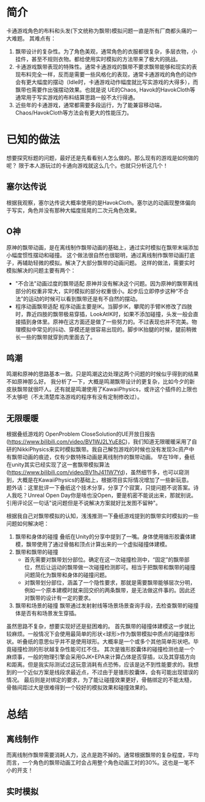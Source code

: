 
# 简介
卡通游戏角色的布料和头发(下文统称为飘带)模拟问题一直是所有厂商都头痛的一大难题。
其难点有：
1. 飘带设计的复杂性。为了角色美观，通常角色的衣服都很复杂，多层衣物，小挂件，甚至不规则衣物。都给使用实时模拟的方法带来了极大的挑战。
2. 卡通游戏飘带表现的特殊性。通常卡通游戏的飘带不要求飘带能够和现实的表现布料完全一样，反而是需要一些风格化的表现，通常卡通游戏的角色的动作会有更大幅度的摆动（Idle时，卡通游戏动作幅度就比写实游戏的大得多），而飘带也需要作出强摆动效果。也就是说 UE的Chaos, Havok的HavokCloth等通常用于写实游戏的布料结算思路一般不太行得通。
3. 近些年的卡通游戏，通常都需要多段运行，为了能兼容移动端，Chaos/HavokCloth等方法会有更大的性能压力。

# 已知的做法
想要探究标题的问题，最好还是先看看别人怎么做的。那么现有的游戏是如何做的呢？
限于本人游玩过的卡通向游戏就这么几个。也就只分析这几个！
## 塞尔达传说
根据我观察，塞尔达传说大概率使用的是HavokCloth。塞尔达的动画现整体偏向于写实，角色并没有那种大幅度摇晃的二次元角色效果。

## O神
原神的飘带动画，是在离线制作飘带动画的基础上，通过实时模拟在飘带末端添加小幅度惯性摆动和碰撞。
这个做法很自然也很聪明，通过离线制作飘带动画打底子，再辅助轻微的模拟。解决了大部分飘带的动画问题。
这样的做法，需要实时模拟解决的问题主要有两个：
 - "不合法"动画过度的飘带适配
 原神并没有解决这个问题。因为原神的飘带离线部分的权重非常大，实时模拟的部分权重很小。起步后立即停步这种“不合法”的运动的时候可以看到飘带还是有不自然的摆动。
 - 程序动画飘带适配
 程序动画主要是IK。当脚步IK，攀爬的手臂IK修改了四肢时，靠近四肢的飘带极易穿插，LookAtIK时，如果不添加碰撞，头发一般会直接插到身体里。原神在这方面还是做了一些努力的。不过表现也并不完美。物理模拟中常见的抖动、穿模还是很容易出现的。脚步IK抬腿的时候，腿前稍微长一些的飘带就穿到肉里面去了。


## 鸣潮
鸣潮和原神的思路基本一致。只是鸣潮这边处理这两个问题的时候似乎得到的结果不如原神那么好。
我分析了一下，大概是鸣潮飘带设计的更复杂，比如今夕的新皮肤飘带就很吓人。还有就是鸣潮使用了KawaiiPhysics，或许这个插件的上限也不太够吧（不太清楚库洛游戏的程序有没有定制修改过）。

## 无限暖暖
根据叠纸游戏的 OpenProblem CloseSolution的UE开放日报告(https://www.bilibili.com/video/BV1WJ2LYuE8C)，我们知道无限暖暖采用了自研的NikkiPhysics来实时模拟飘带。我自己解包游戏的时候也没有发现3c资产中有飘带动画的痕迹，仅有少数特殊动画是离线制作的飘带动画。
早在19年，叠纸在unity其实已经实现了这一套飘带模拟算法(https://www.bilibili.com/video/BV1hJ411W7Yd)，虽然细节多，也可以窥测到，大概是在KawaiiPhysics的基础上，根据项目实际情况增加了一些新玩意。
题外话：这里批评一下叠纸这个技术分享，分享了个寂寞，只提问题不说答案。诗人我吃？Unreal Open Day你是啥也没Open，要是机密不能说出来，那就别说。引用评论区一句话"说问题但是不说解决方案就好比发图不留种"。

根据我自己对飘带模拟的认知，浅浅推测一下叠纸游戏提到的飘带实时模拟的一些问题如何解决吧：
1. 飘带和身体的碰撞
叠纸在Unity的分享中提到了一嘴。身体使用锥形胶囊体建模，飘带使用了通过骨骼和顶点计算出来的一个虚拟碰撞体建模。
2. 飘带和飘带的碰撞
    - 首先需要对飘带划分部位。确定在这一次碰撞检测中，“固定”的飘带部位，然后让运动的飘带做一次碰撞检测即可。相当于把飘带和飘带的碰撞问题简化为飘带和身体的碰撞问题。
    - 对飘带划分部位，涵盖了一个隐性要求，那就是需要飘带能够层次分明，例如一个原本建模时就来回交织的两条飘带，是无法做这件事的。因此还对飘带的设计有一定的要求。
3. 飘带和场景的碰撞
飘带通过发射射线等场景场景查询手段，去检查飘带的碰撞体是否有和场景发生穿插。


虽然思路不复杂，想要实现好还是挺困难的。
首先飘带的碰撞体建模这一步就比较麻烦。一般情况下会使用最简单的形状<球形>作为飘带模拟中质点的碰撞体形状。听叠纸的意思似乎并不是使用球形。大概率是一个或多个其他简单形状吧。毕竟碰撞检测的形状越复杂性能可扛不住。
其次是锥形胶囊体的碰撞检测也是一个麻烦事，一般的物理引擎会采用GJK+EPA来计算凸体是否穿插，以及其穿插方向和距离。但是我实际测试过这玩意消耗有点恐怖，应该是达不到性能要求的。我想到的一个近似方案是线段求最近点，不过由于是锥形胶囊体，会有可能出现错误的情况。
最后则是对绑定的要求，为了能让碰撞效果更好，骨骼绑定的不能太糙，骨骼间距过大是很难得到一个较好的模拟效果和碰撞效果的。



# 总结
## 离线制作
而离线制作飘带需要消耗人力，这点是跑不掉的。通常根据飘带的复杂程度，平均而言，一个角色的飘带动画工时会占用整个角色动画工时的30%。这也是一笔不小的开支！

## 实时模拟